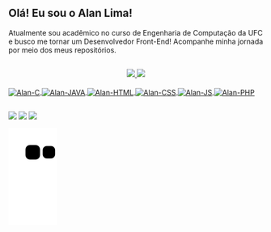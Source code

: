 ## Olá! Eu sou o Alan Lima! 
Atualmente sou acadêmico no curso de Engenharia de Computação da UFC e busco me tornar um Desenvolvedor Front-End!
Acompanhe minha jornada por meio dos meus repositórios.
##
<div align="center">
  <a href="https://github.com/alanlimadev">
  <img height="167em" src="https://github-readme-stats-sigma-five.vercel.app/api?username=alanlimadev&show_icons=true&theme=radical&include_all_commits=true&count_private=true"/>
  <img height="167em" src="https://github-readme-stats-sigma-five.vercel.app/api/top-langs/?username=alanlimadev&layout=compact&langs_count=7&theme=radical"/>
</div>

<div style="display: inline_block"><br>
  <img align="center" alt="Alan-C" height="30" width="40" src="https://cdn.jsdelivr.net/gh/devicons/devicon/icons/c/c-original.svg">
  <img align="center" alt="Alan-JAVA" height="30" width="40" src="https://cdn.jsdelivr.net/gh/devicons/devicon/icons/java/java-original.svg">
  <img align="center" alt="Alan-HTML" height="30" width="40" src="https://cdn.jsdelivr.net/gh/devicons/devicon/icons/html5/html5-original.svg">
  <img align="center" alt="Alan-CSS" height="30" width="40" src="https://cdn.jsdelivr.net/gh/devicons/devicon/icons/css3/css3-original.svg">
  <img align="center" alt="Alan-JS" height="30" width="40" src="https://cdn.jsdelivr.net/gh/devicons/devicon/icons/javascript/javascript-original.svg">
  <img align="center" alt="Alan-PHP" height="40" width="40" src="https://cdn.jsdelivr.net/gh/devicons/devicon/icons/php/php-original.svg">
</div>
  
  ##
 
<div> 
  
  <a href="https://instagram.com/alan.reiss" target="_blank"><img src="https://img.shields.io/badge/Instagram-E4405F?style=for-the-badge&logo=instagram&logoColor=white" target="_blank"></a>
  <a href = "mailto:alanreislm@gmail.com"><img src="https://img.shields.io/badge/Gmail-D14836?style=for-the-badge&logo=gmail&logoColor=white"></a>
  <a href="https://www.linkedin.com/in/alanlimadev" target="_blank"><img src="https://img.shields.io/badge/LinkedIn-0077B5?style=for-the-badge&logo=linkedin&logoColor=white" target="_blank"></a> 
 
  ![Snake animation](https://github.com/alanlimadev/alanlimadev/blob/output/github-contribution-grid-snake.svg)
 
</div>

